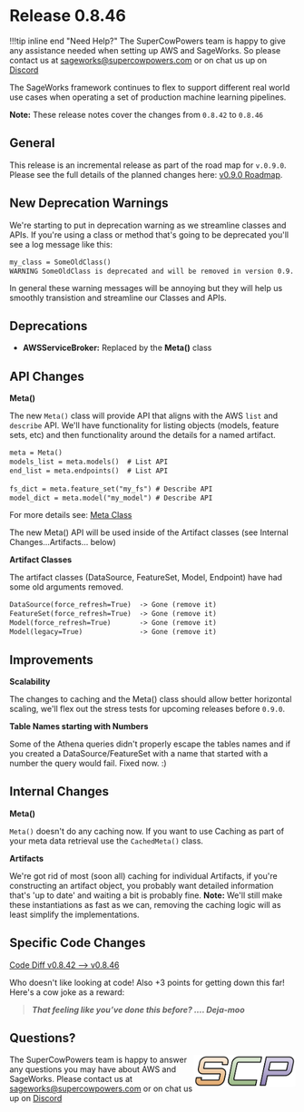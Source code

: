 # Release 0.8.46

!!!tip inline end "Need Help?"
    The SuperCowPowers team is happy to give any assistance needed when setting up AWS and SageWorks. So please contact us at [sageworks@supercowpowers.com](mailto:sageworks@supercowpowers.com) or on chat us up on [Discord](https://discord.gg/WHAJuz8sw8) 

The SageWorks framework continues to flex to support different real world use cases when operating a set of production machine learning pipelines.

**Note:** These release notes cover the changes from `0.8.42` to `0.8.46`


## General
This release is an incremental release as part of the road map for `v.0.9.0`. Please see the full details of the planned changes here: [v0.9.0 Roadmap](../../road_maps/0_9_0.md). 

## New Deprecation Warnings
We're starting to put in deprecation warning as we streamline classes and APIs. If you're using a class or method that's going to be deprecated you'll see a log message like this:

```
my_class = SomeOldClass()
WARNING SomeOldClass is deprecated and will be removed in version 0.9.
```

In general these warning messages will be annoying but they will help us smoothly transistion and streamline our Classes and APIs.

## Deprecations
- **AWSServiceBroker:** Replaced by the **Meta()** class

## API Changes
**Meta()**

The new `Meta()` class will provide API that aligns with the AWS `list` and `describe` API. We'll have functionality for listing objects (models, feature sets, etc) and then functionality around the details for a named artifact.

```
meta = Meta()
models_list = meta.models()  # List API
end_list = meta.endpoints()  # List API

fs_dict = meta.feature_set("my_fs") # Describe API
model_dict = meta.model("my_model") # Describe API
```

For more details see: [Meta Class](../../api_classes/meta.md)

The new Meta() API will be used inside of the Artifact classes (see Internal Changes...Artifacts... below)

**Artifact Classes**

The artifact classes (DataSource, FeatureSet, Model, Endpoint) have had some old arguments removed.

```
DataSource(force_refresh=True)  -> Gone (remove it)
FeatureSet(force_refresh=True)  -> Gone (remove it)
Model(force_refresh=True)       -> Gone (remove it)
Model(legacy=True)              -> Gone (remove it)
```

## Improvements
**Scalability**

The changes to caching and the Meta() class should allow better horizontal scaling, we'll flex out the stress tests for upcoming releases before `0.9.0`.

**Table Names starting with Numbers**

Some of the Athena queries didn't properly escape the tables names and if you created a DataSource/FeatureSet with a name that started with a number the query would fail. Fixed now. :)

## Internal Changes
**Meta()**

`Meta()` doesn't do any caching now. If you want to use Caching as part of your meta data retrieval use the `CachedMeta()` class.

**Artifacts**

We're got rid of most (soon all) caching for individual Artifacts, if you're constructing an artifact object, you probably want detailed information that's 'up to date' and waiting a bit is probably fine. **Note:** We'll still make these instantiations as fast as we can, removing the caching logic will as least simplify the implementations.

## Specific Code Changes
 
<a href="https://github.com/supercowpowers/sageworks/compare/v0.8.42...v0.8.46" target="_blank">Code Diff v0.8.42 --> v0.8.46</a> 

Who doesn't like looking at code! Also +3 points for getting down this far! Here's a cow joke as a reward:

> ***That feeling like you’ve done this before?
      .... Deja-moo***

## Questions?
<img align="right" src="../../../images/scp.png" width="180">

The SuperCowPowers team is happy to answer any questions you may have about AWS and SageWorks. Please contact us at [sageworks@supercowpowers.com](mailto:sageworks@supercowpowers.com) or on chat us up on [Discord](https://discord.gg/WHAJuz8sw8) 


